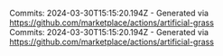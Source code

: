 Commits: 2024-03-30T15:15:20.194Z - Generated via https://github.com/marketplace/actions/artificial-grass
<br>
Commits: 2024-03-30T15:15:20.194Z - Generated via https://github.com/marketplace/actions/artificial-grass
<br>
